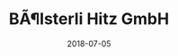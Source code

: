 ﻿---
title:          "BÃ¶lsterli Hitz GmbH"
date:           "2018-07-05"
draft:          false
robotsExclude:  true
---
